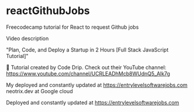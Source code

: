 # reactGithubJobs

Freecodecamp tutorial for React to request Github jobs

Video description 

"Plan, Code, and Deploy a Startup in 2 Hours [Full Stack JavaScript Tutorial]"


🎥 Tutorial created by Code Drip. Check out their YouTube channel: https://www.youtube.com/channel/UCRLEADhMcb8WUdnQ5_Alk7g

My deployed and constantly updated at https://entrylevelsoftwarejobs.com neotrix.dev at Google cloud

Deployed and constantly updated at https://entrylevelsoftwarejobs.com